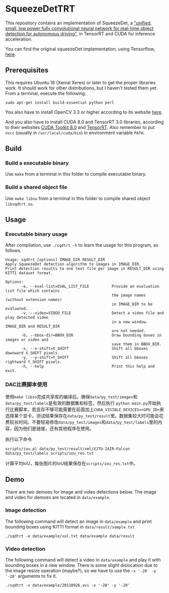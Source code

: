 # SqueezeDetTRT

This repository contains an implementation of SqueezeDet, a ["unified, small, low power fully convolutional neural network for real-time object detection for autonomous driving"](https://arxiv.org/abs/1612.01051), in TensorRT and CUDA for inference acceleration.

You can find the original squeezeDet implementation, using Tensorflow, [here](https://github.com/BichenWuUCB/squeezeDet).

## Prerequisites
This requires Ubuntu 16 (Xenial Xeres) or later to get the proper libraries work. It should work for other distributions, but I haven't tested them yet. From a terminal, execute the following:
```
sudo apt-get install build-essential python perl
```
You also have to install OpenCV 3.3 or higher according to its website [here](https://docs.opencv.org/3.3.1/d7/d9f/tutorial_linux_install.html).

And you also have to install CUDA 8.0 and TensorRT 3.0 libraries, according to their websites [CUDA Toolkit 8.0](https://developer.nvidia.com/cuda-80-ga2-download-archive)
and [TensorRT](https://developer.nvidia.com/rdp/form/tensorrt-download-survey). Also remember to put `nvcc` (usually in `/usr/local/cuda/bin`) in environment variable `PATH`.

## Build
### Build a executable binary
Use `make` from a terminal in this folder to compile executable binary.

### Build a shared object file
Use `make libso` from a terminal in this folder to compile shared object `libsqdtrt.so`.

## Usage
### Executable binary usage
After compilation, use `./sqdtrt -h` to learn the usage for this program, as follows.
```
Usage: sqdtrt [options] IMAGE_DIR RESULT_DIR
Apply SqueezeDet detection algorithm to images in IMAGE_DIR.
Print detection results to one text file per image in RESULT_DIR using KITTI dataset format.

Options:
       -e, --eval-list=EVAL_LIST_FILE          Provide an evaluation list file which contains
                                               the image names (without extension names)
                                               in IMAGE_DIR to be evaluated.
       -v, --video=VIDEO_FILE                  Detect a video file and play detected video
                                               in a new window. IMAGE_DIR and RESULT_DIR
                                               are not needed.
       -b, --bbox-dir=BBOX_DIR                 Draw bounding boxes in images or video and
                                               save them in BBOX_DIR.
       -x, --x-shift=X_SHIFT                   Shift all bboxes downward X_SHIFT pixels.
       -y, --y-shift=Y_SHIFT                   Shift all bboxes rightward Y_SHIFT pixels.
       -h, --help                              Print this help and exit.
```
### DAC比赛脚本使用
使用`make libso`完成共享库的编译后，确保`data/py_test/images`和`data/py_test/labels`是有效的数据集和标签，然后执行
`python main.py`开始执行比赛脚本，若显存不够可能需要在前面加上`CUDA_VISIBLE_DEVICES=<GPU_ID>`来选择某个显卡。测试结果保存在`data/py_test/result`里。数据集较大时可能会花费较长时间。不要轻易修改`data/py_test/images`和`data/py_test/labels`里的内容，因为他们是链接，还有其他程序在使用。

执行以下命令
```
scripts/iou.pl data/py_test/result/xml/XJTU-IAIR-Falcon data/py_test/labels scripts/iou_res.txt
```
计算平均IoU，每张图片的IoU结果保存在`scripts/iou_res.txt`中。

## Demo
There are two demoes for image and video detections below. The image and video for demoes are located in `data/example`.

### Image detection
The following command will detect an image in `data/example` and print bounding boxes using KITTI format in `data/result/sample.txt`
```
./sqdtrt -e data/example/val.txt data/example data/result
```

### Video detection
The following command will detect a video in `data/example` and play it with bounding boxes in a new window.
There is some slight dislocation due to the image resize operation (maybe?), so we have to use the `-x '-20' -y '-20'` arguments to fix it.
```
./sqdtrt -v data/example/20110926.avi -x '-20' -y '-20'
```

